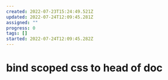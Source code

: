 ```yaml
---
created: 2022-07-23T15:24:49.521Z
updated: 2022-07-24T12:09:45.281Z
assigned: ""
progress: 0
tags: []
started: 2022-07-24T12:09:45.282Z
---
```


# bind scoped css to head of doc
